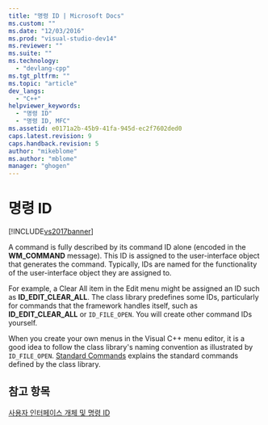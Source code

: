 ```yaml
---
title: "명령 ID | Microsoft Docs"
ms.custom: ""
ms.date: "12/03/2016"
ms.prod: "visual-studio-dev14"
ms.reviewer: ""
ms.suite: ""
ms.technology: 
  - "devlang-cpp"
ms.tgt_pltfrm: ""
ms.topic: "article"
dev_langs: 
  - "C++"
helpviewer_keywords: 
  - "명령 ID"
  - "명령 ID, MFC"
ms.assetid: e0171a2b-45b9-41fa-945d-ec2f7602ded0
caps.latest.revision: 9
caps.handback.revision: 5
author: "mikeblome"
ms.author: "mblome"
manager: "ghogen"
---
```

# 명령 ID
[!INCLUDE[vs2017banner](../assembler/inline/includes/vs2017banner.md)]

A command is fully described by its command ID alone \(encoded in the **WM\_COMMAND** message\).  This ID is assigned to the user\-interface object that generates the command.  Typically, IDs are named for the functionality of the user\-interface object they are assigned to.  
  
 For example, a Clear All item in the Edit menu might be assigned an ID such as **ID\_EDIT\_CLEAR\_ALL**.  The class library predefines some IDs, particularly for commands that the framework handles itself, such as **ID\_EDIT\_CLEAR\_ALL** or `ID_FILE_OPEN`.  You will create other command IDs yourself.  
  
 When you create your own menus in the Visual C\+\+ menu editor, it is a good idea to follow the class library's naming convention as illustrated by `ID_FILE_OPEN`.  [Standard Commands](../mfc/standard-commands.md) explains the standard commands defined by the class library.  
  
## 참고 항목  
 [사용자 인터페이스 개체 및 명령 ID](../mfc/user-interface-objects-and-command-ids.md)